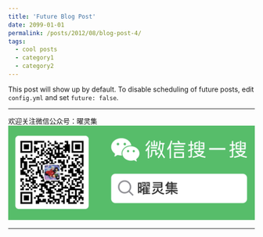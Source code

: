 ```yaml
---
title: 'Future Blog Post'
date: 2099-01-01
permalink: /posts/2012/08/blog-post-4/
tags:
  - cool posts
  - category1
  - category2
---
```


This post will show up by default. To disable scheduling of future posts, edit `config.yml` and set `future: false`. 


-----

欢迎关注微信公众号：曜灵集
![曜灵集](wxgzhsys.png)

-----
